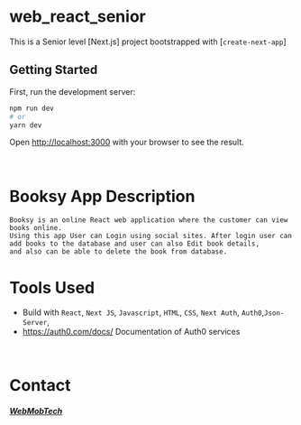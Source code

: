 # web_react_senior

This is a Senior level [Next.js] project bootstrapped with [`create-next-app`]

## Getting Started

First, run the development server:

```bash
npm run dev
# or
yarn dev
```

Open [http://localhost:3000](http://localhost:3000) with your browser to see the result.

<br/>

# Booksy App Description

    Booksy is an online React web application where the customer can view books online.
    Using this app User can Login using social sites. After login user can add books to the database and user can also Edit book details,
    and also can be able to delete the book from database.

# Tools Used

- Build with `React`, `Next JS`, `Javascript`, `HTML`, `CSS`, `Next Auth`, `Auth0`,`Json-Server`,
- https://auth0.com/docs/ Documentation of Auth0 services

<br/>

# Contact

 <h5>
  <a href="https://www.webmobtech.com" target="_blank">WebMobTech </a>
</h5>
